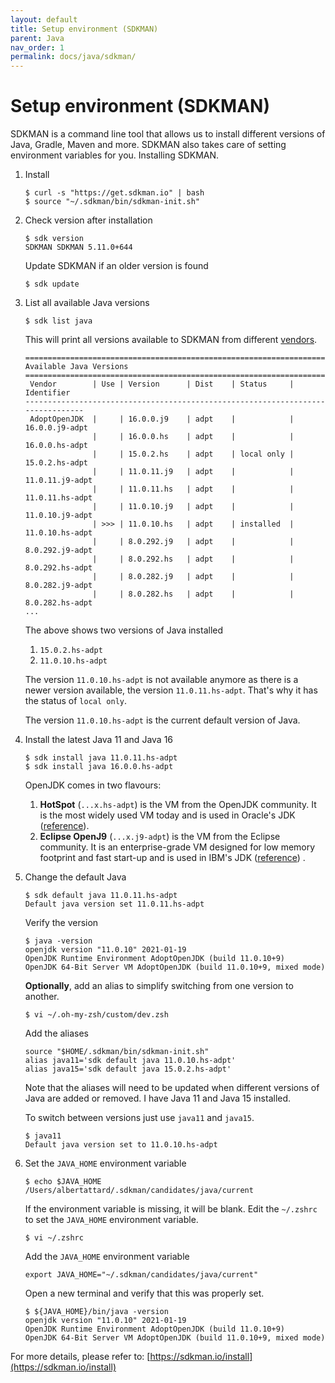 ```yaml
---
layout: default
title: Setup environment (SDKMAN)
parent: Java
nav_order: 1
permalink: docs/java/sdkman/
---
```


# Setup environment (SDKMAN)

SDKMAN is a command line tool that allows us to install different versions of Java, Gradle, Maven and more. SDKMAN also
takes care of setting environment variables for you. Installing SDKMAN.

1. Install

   ```console
   $ curl -s "https://get.sdkman.io" | bash
   $ source "~/.sdkman/bin/sdkman-init.sh"
   ```

1. Check version after installation

   ```console
   $ sdk version
   SDKMAN SDKMAN 5.11.0+644
   ```
   
   Update SDKMAN if an older version is found

   ```console
   $ sdk update
   ```

1. List all available Java versions

   ```console
   $ sdk list java
   ```

   This will print all versions available to SDKMAN from different [vendors](https://sdkman.io/jdks).

   ```console
   ================================================================================
   Available Java Versions
   ================================================================================
    Vendor        | Use | Version      | Dist    | Status     | Identifier
   --------------------------------------------------------------------------------
    AdoptOpenJDK  |     | 16.0.0.j9    | adpt    |            | 16.0.0.j9-adpt
                  |     | 16.0.0.hs    | adpt    |            | 16.0.0.hs-adpt
                  |     | 15.0.2.hs    | adpt    | local only | 15.0.2.hs-adpt
                  |     | 11.0.11.j9   | adpt    |            | 11.0.11.j9-adpt
                  |     | 11.0.11.hs   | adpt    |            | 11.0.11.hs-adpt
                  |     | 11.0.10.j9   | adpt    |            | 11.0.10.j9-adpt
                  | >>> | 11.0.10.hs   | adpt    | installed  | 11.0.10.hs-adpt
                  |     | 8.0.292.j9   | adpt    |            | 8.0.292.j9-adpt
                  |     | 8.0.292.hs   | adpt    |            | 8.0.292.hs-adpt
                  |     | 8.0.282.j9   | adpt    |            | 8.0.282.j9-adpt
                  |     | 8.0.282.hs   | adpt    |            | 8.0.282.hs-adpt
   ...
   ```

   The above shows two versions of Java installed

   1. `15.0.2.hs-adpt`
   1. `11.0.10.hs-adpt`

   The version `11.0.10.hs-adpt` is not available anymore as there is a newer version available, the
   version `11.0.11.hs-adpt`. That's why it has the status of `local only`.

   The version `11.0.10.hs-adpt` is the current default version of Java.

1. Install the latest Java 11 and Java 16

   ```console
   $ sdk install java 11.0.11.hs-adpt
   $ sdk install java 16.0.0.hs-adpt
   ```

   OpenJDK comes in two flavours:

   1. **HotSpot** (`...x.hs-adpt`) is the VM from the OpenJDK community. It is the most widely used VM today and is used
      in Oracle's JDK ([reference](https://openjdk.java.net/groups/hotspot/)).
   1. **Eclipse OpenJ9** (`...x.j9-adpt`) is the VM from the Eclipse community. It is an enterprise-grade VM designed
      for low memory footprint and fast start-up and is used in IBM's JDK ([reference](https://www.eclipse.org/openj9/))
      .

1. Change the default Java

   ```console
   $ sdk default java 11.0.11.hs-adpt
   Default java version set 11.0.11.hs-adpt
   ```

   Verify the version

   ```console
   $ java -version
   openjdk version "11.0.10" 2021-01-19
   OpenJDK Runtime Environment AdoptOpenJDK (build 11.0.10+9)
   OpenJDK 64-Bit Server VM AdoptOpenJDK (build 11.0.10+9, mixed mode)
   ```

   **Optionally**, add an alias to simplify switching from one version to another.

   ```console
   $ vi ~/.oh-my-zsh/custom/dev.zsh
   ```

   Add the aliases

   ```console
   source "$HOME/.sdkman/bin/sdkman-init.sh"
   alias java11='sdk default java 11.0.10.hs-adpt'
   alias java15='sdk default java 15.0.2.hs-adpt'
   ```

   Note that the aliases will need to be updated when different versions of Java are added or removed. I have Java 11
   and Java 15 installed.

   To switch between versions just use `java11` and `java15`.

   ```console
   $ java11
   Default java version set to 11.0.10.hs-adpt
   ```

1. Set the `JAVA_HOME` environment variable

   ```console
   $ echo $JAVA_HOME
   /Users/albertattard/.sdkman/candidates/java/current
   ```

   If the environment variable is missing, it will be blank. Edit the `~/.zshrc` to set the `JAVA_HOME` environment
   variable.

   ```console
   $ vi ~/.zshrc
   ```

   Add the `JAVA_HOME` environment variable

   ```console
   export JAVA_HOME="~/.sdkman/candidates/java/current"
   ```

   Open a new terminal and verify that this was properly set.

   ```console
   $ ${JAVA_HOME}/bin/java -version
   openjdk version "11.0.10" 2021-01-19
   OpenJDK Runtime Environment AdoptOpenJDK (build 11.0.10+9)
   OpenJDK 64-Bit Server VM AdoptOpenJDK (build 11.0.10+9, mixed mode)
   ```

For more details, please refer to: [https://sdkman.io/install](https://sdkman.io/install)
